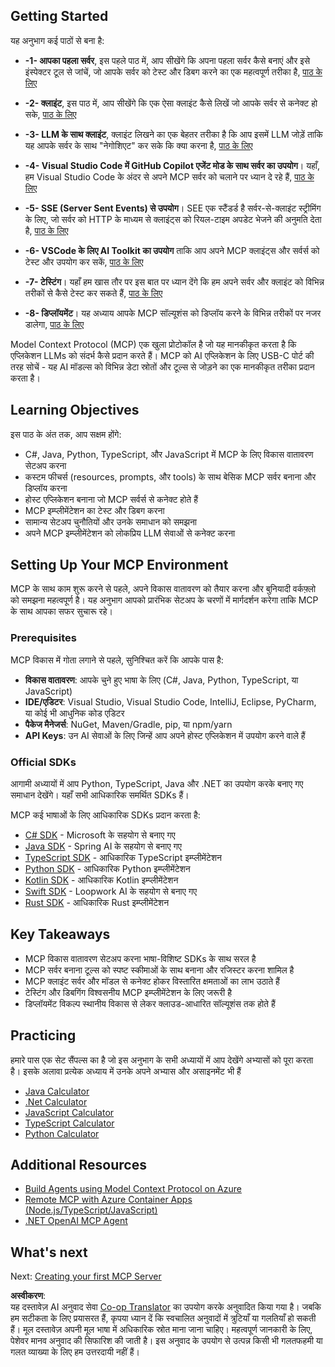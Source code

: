 <!--
CO_OP_TRANSLATOR_METADATA:
{
  "original_hash": "b547c992c056d4296d641ed8ec2cc4cb",
  "translation_date": "2025-06-02T17:24:46+00:00",
  "source_file": "03-GettingStarted/README.md",
  "language_code": "hi"
}
-->
## Getting Started  

यह अनुभाग कई पाठों से बना है:

- **-1- आपका पहला सर्वर**, इस पहले पाठ में, आप सीखेंगे कि अपना पहला सर्वर कैसे बनाएं और इसे इंस्पेक्टर टूल से जांचें, जो आपके सर्वर को टेस्ट और डिबग करने का एक महत्वपूर्ण तरीका है, [पाठ के लिए](/03-GettingStarted/01-first-server/README.md)

- **-2- क्लाइंट**, इस पाठ में, आप सीखेंगे कि एक ऐसा क्लाइंट कैसे लिखें जो आपके सर्वर से कनेक्ट हो सके, [पाठ के लिए](/03-GettingStarted/02-client/README.md)

- **-3- LLM के साथ क्लाइंट**, क्लाइंट लिखने का एक बेहतर तरीका है कि आप इसमें LLM जोड़ें ताकि यह आपके सर्वर के साथ "नेगोशिएट" कर सके कि क्या करना है, [पाठ के लिए](/03-GettingStarted/03-llm-client/README.md)

- **-4- Visual Studio Code में GitHub Copilot एजेंट मोड के साथ सर्वर का उपयोग**। यहाँ, हम Visual Studio Code के अंदर से अपने MCP सर्वर को चलाने पर ध्यान दे रहे हैं, [पाठ के लिए](/03-GettingStarted/04-vscode/README.md)

- **-5- SSE (Server Sent Events) से उपयोग**। SEE एक स्टैंडर्ड है सर्वर-से-क्लाइंट स्ट्रीमिंग के लिए, जो सर्वर को HTTP के माध्यम से क्लाइंट्स को रियल-टाइम अपडेट भेजने की अनुमति देता है, [पाठ के लिए](/03-GettingStarted/05-sse-server/README.md)

- **-6- VSCode के लिए AI Toolkit का उपयोग** ताकि आप अपने MCP क्लाइंट्स और सर्वर्स को टेस्ट और उपयोग कर सकें, [पाठ के लिए](/03-GettingStarted/06-aitk/README.md)

- **-7- टेस्टिंग**। यहाँ हम खास तौर पर इस बात पर ध्यान देंगे कि हम अपने सर्वर और क्लाइंट को विभिन्न तरीकों से कैसे टेस्ट कर सकते हैं, [पाठ के लिए](/03-GettingStarted/07-testing/README.md)

- **-8- डिप्लॉयमेंट**। यह अध्याय आपके MCP सॉल्यूशंस को डिप्लॉय करने के विभिन्न तरीकों पर नजर डालेगा, [पाठ के लिए](/03-GettingStarted/08-deployment/README.md)


Model Context Protocol (MCP) एक खुला प्रोटोकॉल है जो यह मानकीकृत करता है कि एप्लिकेशन LLMs को संदर्भ कैसे प्रदान करते हैं। MCP को AI एप्लिकेशन के लिए USB-C पोर्ट की तरह सोचें - यह AI मॉडल्स को विभिन्न डेटा स्रोतों और टूल्स से जोड़ने का एक मानकीकृत तरीका प्रदान करता है।

## Learning Objectives

इस पाठ के अंत तक, आप सक्षम होंगे:

- C#, Java, Python, TypeScript, और JavaScript में MCP के लिए विकास वातावरण सेटअप करना
- कस्टम फीचर्स (resources, prompts, और tools) के साथ बेसिक MCP सर्वर बनाना और डिप्लॉय करना
- होस्ट एप्लिकेशन बनाना जो MCP सर्वर्स से कनेक्ट होते हैं
- MCP इम्प्लीमेंटेशन का टेस्ट और डिबग करना
- सामान्य सेटअप चुनौतियों और उनके समाधान को समझना
- अपने MCP इम्प्लीमेंटेशन को लोकप्रिय LLM सेवाओं से कनेक्ट करना

## Setting Up Your MCP Environment

MCP के साथ काम शुरू करने से पहले, अपने विकास वातावरण को तैयार करना और बुनियादी वर्कफ़्लो को समझना महत्वपूर्ण है। यह अनुभाग आपको प्रारंभिक सेटअप के चरणों में मार्गदर्शन करेगा ताकि MCP के साथ आपका सफर सुचारू रहे।

### Prerequisites

MCP विकास में गोता लगाने से पहले, सुनिश्चित करें कि आपके पास है:

- **विकास वातावरण**: आपके चुने हुए भाषा के लिए (C#, Java, Python, TypeScript, या JavaScript)
- **IDE/एडिटर**: Visual Studio, Visual Studio Code, IntelliJ, Eclipse, PyCharm, या कोई भी आधुनिक कोड एडिटर
- **पैकेज मैनेजर्स**: NuGet, Maven/Gradle, pip, या npm/yarn
- **API Keys**: उन AI सेवाओं के लिए जिन्हें आप अपने होस्ट एप्लिकेशन में उपयोग करने वाले हैं


### Official SDKs

आगामी अध्यायों में आप Python, TypeScript, Java और .NET का उपयोग करके बनाए गए समाधान देखेंगे। यहाँ सभी आधिकारिक समर्थित SDKs हैं।

MCP कई भाषाओं के लिए आधिकारिक SDKs प्रदान करता है:
- [C# SDK](https://github.com/modelcontextprotocol/csharp-sdk) - Microsoft के सहयोग से बनाए गए
- [Java SDK](https://github.com/modelcontextprotocol/java-sdk) - Spring AI के सहयोग से बनाए गए
- [TypeScript SDK](https://github.com/modelcontextprotocol/typescript-sdk) - आधिकारिक TypeScript इम्प्लीमेंटेशन
- [Python SDK](https://github.com/modelcontextprotocol/python-sdk) - आधिकारिक Python इम्प्लीमेंटेशन
- [Kotlin SDK](https://github.com/modelcontextprotocol/kotlin-sdk) - आधिकारिक Kotlin इम्प्लीमेंटेशन
- [Swift SDK](https://github.com/modelcontextprotocol/swift-sdk) - Loopwork AI के सहयोग से बनाए गए
- [Rust SDK](https://github.com/modelcontextprotocol/rust-sdk) - आधिकारिक Rust इम्प्लीमेंटेशन

## Key Takeaways

- MCP विकास वातावरण सेटअप करना भाषा-विशिष्ट SDKs के साथ सरल है
- MCP सर्वर बनाना टूल्स को स्पष्ट स्कीमाओं के साथ बनाना और रजिस्टर करना शामिल है
- MCP क्लाइंट सर्वर और मॉडल से कनेक्ट होकर विस्तारित क्षमताओं का लाभ उठाते हैं
- टेस्टिंग और डिबगिंग विश्वसनीय MCP इम्प्लीमेंटेशन के लिए जरूरी है
- डिप्लॉयमेंट विकल्प स्थानीय विकास से लेकर क्लाउड-आधारित सॉल्यूशंस तक होते हैं

## Practicing

हमारे पास एक सेट सैंपल्स का है जो इस अनुभाग के सभी अध्यायों में आप देखेंगे अभ्यासों को पूरा करता है। इसके अलावा प्रत्येक अध्याय में उनके अपने अभ्यास और असाइनमेंट भी हैं

- [Java Calculator](./samples/java/calculator/README.md)
- [.Net Calculator](../../../03-GettingStarted/samples/csharp)
- [JavaScript Calculator](./samples/javascript/README.md)
- [TypeScript Calculator](./samples/typescript/README.md)
- [Python Calculator](../../../03-GettingStarted/samples/python)

## Additional Resources

- [Build Agents using Model Context Protocol on Azure](https://learn.microsoft.com/azure/developer/ai/intro-agents-mcp)
- [Remote MCP with Azure Container Apps (Node.js/TypeScript/JavaScript)](https://learn.microsoft.com/samples/azure-samples/mcp-container-ts/mcp-container-ts/)
- [.NET OpenAI MCP Agent](https://learn.microsoft.com/samples/azure-samples/openai-mcp-agent-dotnet/openai-mcp-agent-dotnet/)

## What's next

Next: [Creating your first MCP Server](/03-GettingStarted/01-first-server/README.md)

**अस्वीकरण**:  
यह दस्तावेज़ AI अनुवाद सेवा [Co-op Translator](https://github.com/Azure/co-op-translator) का उपयोग करके अनुवादित किया गया है। जबकि हम सटीकता के लिए प्रयासरत हैं, कृपया ध्यान दें कि स्वचालित अनुवादों में त्रुटियाँ या गलतियाँ हो सकती हैं। मूल दस्तावेज़ अपनी मूल भाषा में अधिकारिक स्रोत माना जाना चाहिए। महत्वपूर्ण जानकारी के लिए, पेशेवर मानव अनुवाद की सिफारिश की जाती है। इस अनुवाद के उपयोग से उत्पन्न किसी भी गलतफहमी या गलत व्याख्या के लिए हम उत्तरदायी नहीं हैं।